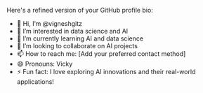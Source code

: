 Here's a refined version of your GitHub profile bio:

- 👋 Hi, I’m @vigneshgitz
- 👀 I’m interested in data science and AI
- 🌱 I’m currently learning AI and data science
- 💞️ I’m looking to collaborate on AI projects
- 📫 How to reach me: [Add your preferred contact method]
- 😄 Pronouns: Vicky
- ⚡ Fun fact: I love exploring AI innovations and their real-world applications!

